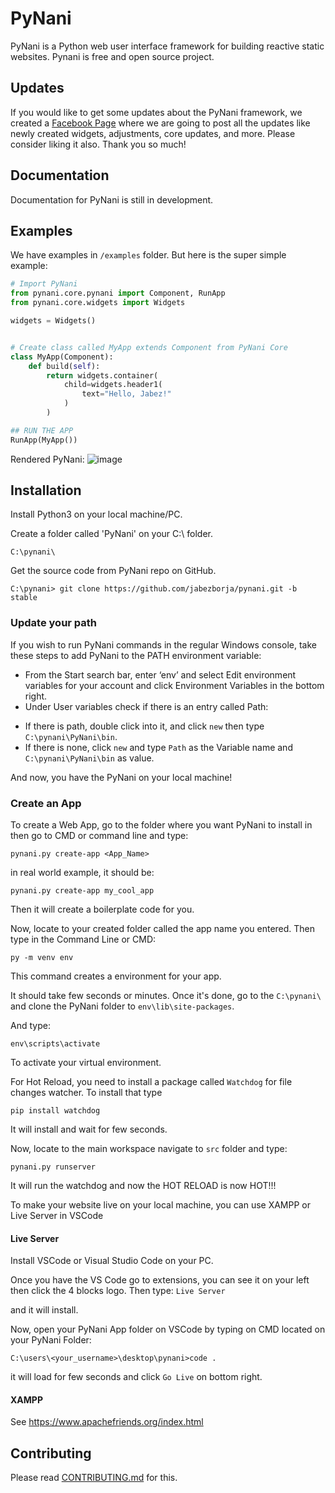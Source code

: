 # PyNani
PyNani is a Python web user interface framework for building reactive static websites. Pynani is free and open source project.

## Updates
If you would like to get some updates about the PyNani framework, we created a [Facebook Page](https://www.facebook.com/pynaniframework) where we are going to post all the updates like newly created widgets, adjustments, core updates, and more. Please consider liking it also. Thank you so much!

## Documentation
Documentation for PyNani is still in development.

## Examples
We have examples in ```/examples``` folder. But here is the super simple example:

```py
# Import PyNani
from pynani.core.pynani import Component, RunApp
from pynani.core.widgets import Widgets

widgets = Widgets()


# Create class called MyApp extends Component from PyNani Core
class MyApp(Component):
    def build(self):
        return widgets.container(
            child=widgets.header1(
                text="Hello, Jabez!"
            )
        )

## RUN THE APP
RunApp(MyApp())
```
Rendered PyNani:
![image](https://user-images.githubusercontent.com/64759159/111236942-fc090800-862e-11eb-9889-4c079e65823c.png)


## Installation
Install Python3 on your local machine/PC.

Create a folder called 'PyNani' on your C:\ folder.
```
C:\pynani\
```
Get the source code from PyNani repo on GitHub.
```
C:\pynani> git clone https://github.com/jabezborja/pynani.git -b stable
```
### Update your path
If you wish to run PyNani commands in the regular Windows console, take these steps to add PyNani to the PATH environment variable:

* From the Start search bar, enter ‘env’ and select Edit environment variables for your account and click Environment Variables in the bottom right.
* Under User variables check if there is an entry called Path:
-   If there is path, double click into it, and click ```new``` then type ```C:\pynani\PyNani\bin```.
-   If there is none, click ```new``` and type ```Path``` as the Variable name and ```C:\pynani\PyNani\bin``` as value.

And now, you have the PyNani on your local machine!

### Create an App
To create a Web App, go to the folder where you want PyNani to install in then go to CMD or command line and type:
```
pynani.py create-app <App_Name>
```

in real world example, it should be:
```
pynani.py create-app my_cool_app
```

Then it will create a boilerplate code for you.

Now, locate to your created folder called the app name you entered. Then type in the Command Line or CMD:
```
py -m venv env
```
This command creates a environment for your app. 

It should take few seconds or minutes. Once it's done, go to the ```C:\pynani\``` and clone the PyNani folder to ```env\lib\site-packages```.

And type:
```
env\scripts\activate
```
To activate your virtual environment.

For Hot Reload, you need to install a package called ```Watchdog``` for file changes watcher. To install that type 
```
pip install watchdog
```
It will install and wait for few seconds.

Now, locate to the main workspace navigate to ```src``` folder and type:
```
pynani.py runserver
```
It will run the watchdog and now the HOT RELOAD is now HOT!!!

To make your website live on your local machine, you can use XAMPP or Live Server in VSCode

#### Live Server
Install VSCode or Visual Studio Code on your PC.

Once you have the VS Code go to extensions, you can see it on your left then click the 4 blocks logo. Then type: ```Live Server```

and it will install.

Now, open your PyNani App folder on VSCode by typing on CMD located on your PyNani Folder:
```
C:\users\<your_username>\desktop\pynani>code .
```
it will load for few seconds and click ```Go Live``` on bottom right.

#### XAMPP
See https://www.apachefriends.org/index.html

## Contributing
Please read [CONTRIBUTING.md](CONTRIBUTING.md) for this.
